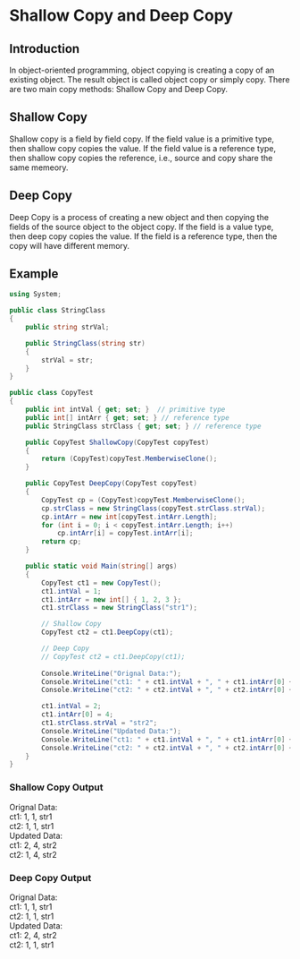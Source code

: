 # Shallow Copy and Deep Copy

## Introduction
In object-oriented programming, object copying is creating a copy of an existing object. The result object is called object copy or simply copy. There are two main copy methods: Shallow Copy and Deep Copy.

## Shallow Copy
Shallow copy is a field by field copy. If the field value is a primitive type, then shallow copy copies the value. If the field value is a reference type, then shallow copy copies the reference, i.e., source and copy share the same memeory. 

## Deep Copy
Deep Copy is a process of creating a new object and then copying the fields of the source object to the object copy. If the field is a value type, then deep copy copies the value. If the field is a reference type, then the copy will have different memory.

## Example
```C#
using System;

public class StringClass
{
    public string strVal;

    public StringClass(string str)
    {
        strVal = str;
    }
}

public class CopyTest
{
    public int intVal { get; set; }  // primitive type
    public int[] intArr { get; set; } // reference type
    public StringClass strClass { get; set; } // reference type

    public CopyTest ShallowCopy(CopyTest copyTest)
    {
        return (CopyTest)copyTest.MemberwiseClone();
    }

    public CopyTest DeepCopy(CopyTest copyTest)
    {
        CopyTest cp = (CopyTest)copyTest.MemberwiseClone();
        cp.strClass = new StringClass(copyTest.strClass.strVal);
        cp.intArr = new int[copyTest.intArr.Length];
        for (int i = 0; i < copyTest.intArr.Length; i++)
            cp.intArr[i] = copyTest.intArr[i];
        return cp;
    }

    public static void Main(string[] args)
    {
        CopyTest ct1 = new CopyTest();
        ct1.intVal = 1;
        ct1.intArr = new int[] { 1, 2, 3 };
        ct1.strClass = new StringClass("str1");

        // Shallow Copy
        CopyTest ct2 = ct1.DeepCopy(ct1);

        // Deep Copy
        // CopyTest ct2 = ct1.DeepCopy(ct1);
        
        Console.WriteLine("Orignal Data:");
        Console.WriteLine("ct1: " + ct1.intVal + ", " + ct1.intArr[0] + ", " + ct1.strClass.strVal);
        Console.WriteLine("ct2: " + ct2.intVal + ", " + ct2.intArr[0] + ", " + ct2.strClass.strVal);

        ct1.intVal = 2;
        ct1.intArr[0] = 4;
        ct1.strClass.strVal = "str2";
        Console.WriteLine("Updated Data:");
        Console.WriteLine("ct1: " + ct1.intVal + ", " + ct1.intArr[0] + ", " + ct1.strClass.strVal);
        Console.WriteLine("ct2: " + ct2.intVal + ", " + ct2.intArr[0] + ", " + ct2.strClass.strVal);
    }
}
```
### Shallow Copy Output
Orignal Data:</br>
ct1: 1, 1, str1</br>
ct2: 1, 1, str1</br>
Updated Data:</br>
ct1: 2, 4, str2</br>
ct2: 1, 4, str2</br>

### Deep Copy Output
Orignal Data:</br>
ct1: 1, 1, str1</br>
ct2: 1, 1, str1</br>
Updated Data:</br>
ct1: 2, 4, str2</br>
ct2: 1, 1, str1</br>
